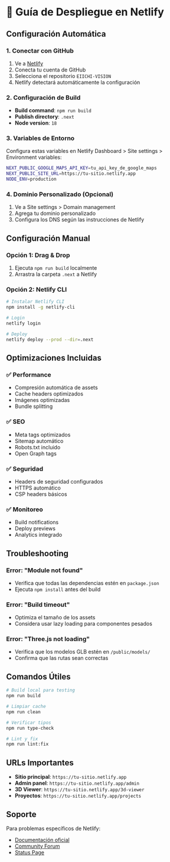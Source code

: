 # 🚀 Guía de Despliegue en Netlify

## Configuración Automática

### 1. Conectar con GitHub
1. Ve a [Netlify](https://netlify.com)
2. Conecta tu cuenta de GitHub
3. Selecciona el repositorio `EIICHI-VISION`
4. Netlify detectará automáticamente la configuración

### 2. Configuración de Build
- **Build command**: `npm run build`
- **Publish directory**: `.next`
- **Node version**: `18`

### 3. Variables de Entorno
Configura estas variables en Netlify Dashboard > Site settings > Environment variables:

```bash
NEXT_PUBLIC_GOOGLE_MAPS_API_KEY=tu_api_key_de_google_maps
NEXT_PUBLIC_SITE_URL=https://tu-sitio.netlify.app
NODE_ENV=production
```

### 4. Dominio Personalizado (Opcional)
1. Ve a Site settings > Domain management
2. Agrega tu dominio personalizado
3. Configura los DNS según las instrucciones de Netlify

## Configuración Manual

### Opción 1: Drag & Drop
1. Ejecuta `npm run build` localmente
2. Arrastra la carpeta `.next` a Netlify

### Opción 2: Netlify CLI
```bash
# Instalar Netlify CLI
npm install -g netlify-cli

# Login
netlify login

# Deploy
netlify deploy --prod --dir=.next
```

## Optimizaciones Incluidas

### ✅ Performance
- Compresión automática de assets
- Cache headers optimizados
- Imágenes optimizadas
- Bundle splitting

### ✅ SEO
- Meta tags optimizados
- Sitemap automático
- Robots.txt incluido
- Open Graph tags

### ✅ Seguridad
- Headers de seguridad configurados
- HTTPS automático
- CSP headers básicos

### ✅ Monitoreo
- Build notifications
- Deploy previews
- Analytics integrado

## Troubleshooting

### Error: "Module not found"
- Verifica que todas las dependencias estén en `package.json`
- Ejecuta `npm install` antes del build

### Error: "Build timeout"
- Optimiza el tamaño de los assets
- Considera usar lazy loading para componentes pesados

### Error: "Three.js not loading"
- Verifica que los modelos GLB estén en `/public/models/`
- Confirma que las rutas sean correctas

## Comandos Útiles

```bash
# Build local para testing
npm run build

# Limpiar cache
npm run clean

# Verificar tipos
npm run type-check

# Lint y fix
npm run lint:fix
```

## URLs Importantes

- **Sitio principal**: `https://tu-sitio.netlify.app`
- **Admin panel**: `https://tu-sitio.netlify.app/admin`
- **3D Viewer**: `https://tu-sitio.netlify.app/3d-viewer`
- **Proyectos**: `https://tu-sitio.netlify.app/projects`

## Soporte

Para problemas específicos de Netlify:
- [Documentación oficial](https://docs.netlify.com)
- [Community Forum](https://community.netlify.com)
- [Status Page](https://www.netlifystatus.com)
